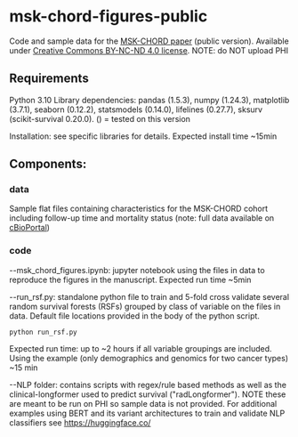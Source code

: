 # msk-chord-figures-public
Code and sample data for the [MSK-CHORD paper](https://www.nature.com/articles/s41586-024-08167-5) (public version). Available under [Creative Commons BY-NC-ND 4.0 license](https://creativecommons.org/licenses/by-nc-nd/4.0/deed.en).
NOTE: do NOT upload PHI

## Requirements
Python 3.10
Library dependencies: pandas (1.5.3), numpy (1.24.3), matplotlib (3.7.1), seaborn (0.12.2), statsmodels (0.14.0), lifelines (0.27.7), sksurv (scikit-survival 0.20.0). () = tested on this version

Installation: see specific libraries for details. Expected install time ~15min

## Components:
### data
Sample flat files containing characteristics for the MSK-CHORD cohort including follow-up time and mortality status (note: full data available on [cBioPortal](https://www.cbioportal.org/study/summary?id=msk_chord_2024))

### code 

--msk_chord_figures.ipynb: jupyter notebook using the files in data to reproduce the figures in the manuscript. Expected run time ~5min

--run_rsf.py: standalone python file to train and 5-fold cross validate several random survival forests (RSFs) grouped by class of variable on the files in data. Default file locations provided in the body of the python script.
~~~
python run_rsf.py
~~~
Expected run time: up to ~2 hours if all variable groupings are included. Using the example (only demographics and genomics for two cancer types) ~15 min

--NLP folder: contains scripts with regex/rule based methods as well as the clinical-longformer used to predict survival ("radLongformer"). NOTE these are meant to be run on PHI so sample data is not provided. For additional examples using BERT and its variant architectures to train and validate NLP classifiers see https://huggingface.co/
